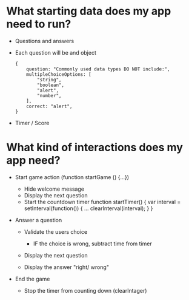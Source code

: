 # What starting data does my app need to run?

- Questions and answers

- Each question will be and object
    ```
    {
        question: "Commonly used data types DO NOT include:",
        multipleChoiceOptions: [
            "string",
            "boolean",
            "alert",
            "number",
        ],
        correct: "alert",
    }
    ```
- Timer / Score

# What kind of interactions does my app need?

- Start game action (function startGame () {...})
    - Hide welcome message
    - Display the next question
    - Start the countdown timer
    function startTimer() {
        var interval = setInterval(function()) {
            ...
            clearInterval(interval);
        }
    }

- Answer a question

    - Validate the users choice
        - IF the choice is wrong, subtract time from timer

    - Display the next question

    - Display the answer "right/ wrong"

- End the game
    - Stop the timer from counting down (clearIntager)